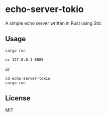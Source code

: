 # echo-server-tokio

A simple echo server written in Rust using Std.

## Usage

```bash
cargo run
```

```bash
nc 127.0.0.1 8000
```

or

```
cd echo-server-tokio
cargo run
```


## License

MIT